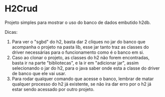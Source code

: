 # H2Crud

Projeto simples para mostrar o uso do banco de dados embutido h2db.

Dicas:
1. Para ver o "sgbd" do h2, basta dar 2 cliques no jar do banco que acompanha o projeto na pasta lib, esse jar tanto traz as classes do driver necessárias para o funcionamento como é o banco em si.
2. Caso ao clonar o projeto, as classes do h2 não forem encontradas, basta ir na parte "bibliotecas", e la ir em "adicionar jar", assim selecionando o jar do h2, para o java saber onde esta a classe do driver de banco que ele vai usar.
3. Para rodar qualquer comando que acesse o banco, lembrar de matar qualquer processo do h2 já existente, se não ira dar erro por o h2 já estar sendo acessado por outro projeto.
